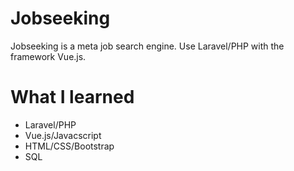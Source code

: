<h1>Jobseeking</h1>
<p>Jobseeking is a meta job search engine. Use Laravel/PHP with the framework Vue.js.</p>
<h1>What I learned</h1>
<ul>
    <li>Laravel/PHP</li>
    <li>Vue.js/Javacscript</li>
    <li>HTML/CSS/Bootstrap</li>
    <li>SQL</li>
</ul>
